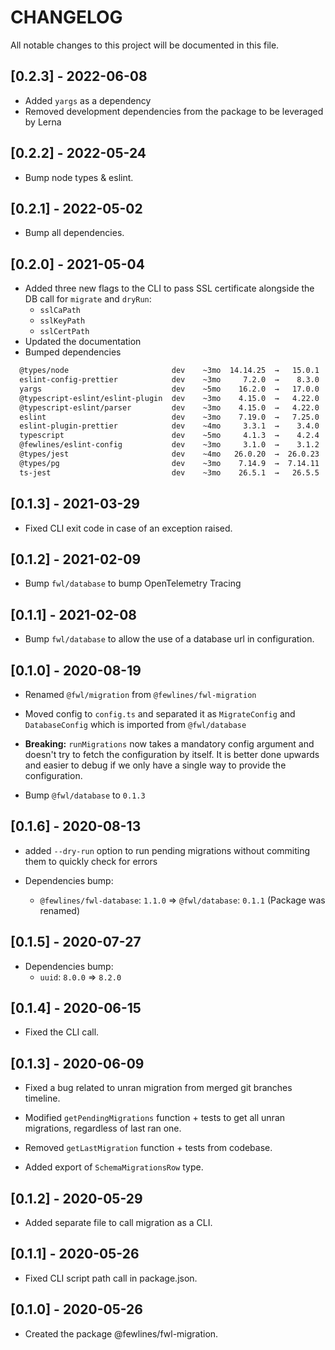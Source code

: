 # CHANGELOG

All notable changes to this project will be documented in this file.

## [0.2.3] - 2022-06-08

- Added `yargs` as a dependency
- Removed development dependencies from the package to be leveraged by Lerna

## [0.2.2] - 2022-05-24

- Bump node types & eslint.

## [0.2.1] - 2022-05-02

- Bump all dependencies.

## [0.2.0] - 2021-05-04

- Added three new flags to the CLI to pass SSL certificate alongside the DB call for `migrate` and `dryRun`:
  - `sslCaPath`
  - `sslKeyPath`
  - `sslCertPath`
- Updated the documentation
- Bumped dependencies

```sh
  @types/node                       dev    ~3mo  14.14.25  →   15.0.1   ~6d
  eslint-config-prettier            dev    ~3mo     7.2.0  →    8.3.0   ~9d
  yargs                             dev    ~5mo    16.2.0  →   17.0.0   ⩽1d
  @typescript-eslint/eslint-plugin  dev    ~3mo    4.15.0  →   4.22.0  ~21d
  @typescript-eslint/parser         dev    ~3mo    4.15.0  →   4.22.0  ~21d
  eslint                            dev    ~3mo    7.19.0  →   7.25.0   ~9d
  eslint-plugin-prettier            dev    ~4mo     3.3.1  →    3.4.0  ~18d
  typescript                        dev    ~5mo     4.1.3  →    4.2.4  ~26d
  @fewlines/eslint-config           dev    ~3mo     3.1.0  →    3.1.2  ~2mo
  @types/jest                       dev    ~4mo   26.0.20  →  26.0.23   ~7d
  @types/pg                         dev    ~3mo    7.14.9  →  7.14.11  ~2mo
  ts-jest                           dev    ~3mo    26.5.1  →   26.5.5  ~18d
```

## [0.1.3] - 2021-03-29

- Fixed CLI exit code in case of an exception raised.

## [0.1.2] - 2021-02-09

- Bump `fwl/database` to bump OpenTelemetry Tracing

## [0.1.1] - 2021-02-08

- Bump `fwl/database` to allow the use of a database url in configuration.

## [0.1.0] - 2020-08-19

- Renamed `@fwl/migration` from `@fewlines/fwl-migration`

- Moved config to `config.ts` and separated it as `MigrateConfig` and `DatabaseConfig` which is imported from `@fwl/database`

- **Breaking:** `runMigrations` now takes a mandatory config argument and doesn't try to fetch the configuration by itself. It is better done upwards and easier to debug if we only have a single way to provide the configuration.

- Bump `@fwl/database` to `0.1.3`

## [0.1.6] - 2020-08-13

- added `--dry-run` option to run pending migrations without commiting them to quickly check for errors

- Dependencies bump:
  - `@fewlines/fwl-database`: `1.1.0` => `@fwl/database`: `0.1.1` (Package was renamed)

## [0.1.5] - 2020-07-27

- Dependencies bump:
  - `uuid`: `8.0.0` => `8.2.0`

## [0.1.4] - 2020-06-15

- Fixed the CLI call.

## [0.1.3] - 2020-06-09

- Fixed a bug related to unran migration from merged git branches timeline.

- Modified `getPendingMigrations` function + tests to get all unran migrations, regardless of last ran one.

- Removed `getLastMigration` function + tests from codebase.

- Added export of `SchemaMigrationsRow` type.

## [0.1.2] - 2020-05-29

- Added separate file to call migration as a CLI.

## [0.1.1] - 2020-05-26

- Fixed CLI script path call in package.json.

## [0.1.0] - 2020-05-26

- Created the package @fewlines/fwl-migration.
